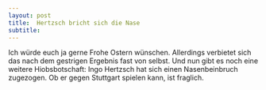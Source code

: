 ```yaml
---
layout: post
title:  Hertzsch bricht sich die Nase
subtitle:  
---
```


Ich würde euch ja gerne Frohe Ostern wünschen. Allerdings verbietet sich das nach dem gestrigen Ergebnis fast von selbst. Und nun gibt es noch eine weitere Hiobsbotschaft: Ingo Hertzsch hat sich einen Nasenbeinbruch zugezogen. Ob er gegen Stuttgart spielen kann, ist fraglich.


